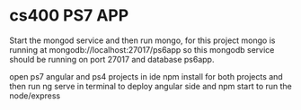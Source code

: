 # cs400 PS7 APP

Start the mongod service and then run mongo, for this project mongo is running at mongodb://localhost:27017/ps6app
so this mongodb service should be running on port 27017 and database ps6app.

open ps7 angular and ps4 projects in ide
npm install for both projects and then run ng serve in terminal to deploy angular side and npm start to run the node/express

